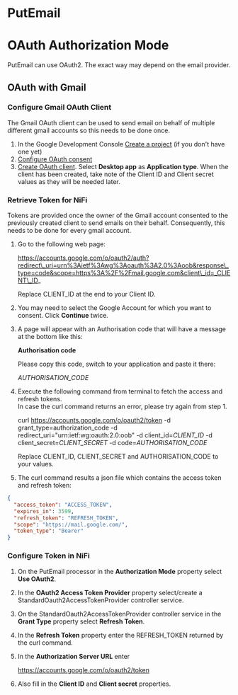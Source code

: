 <!--
  Licensed to the Apache Software Foundation (ASF) under one or more
  contributor license agreements.  See the NOTICE file distributed with
  this work for additional information regarding copyright ownership.
  The ASF licenses this file to You under the Apache License, Version 2.0
  (the "License"); you may not use this file except in compliance with
  the License.  You may obtain a copy of the License at
      http://www.apache.org/licenses/LICENSE-2.0
  Unless required by applicable law or agreed to in writing, software
  distributed under the License is distributed on an "AS IS" BASIS,
  WITHOUT WARRANTIES OR CONDITIONS OF ANY KIND, either express or implied.
  See the License for the specific language governing permissions and
  limitations under the License.
-->

# PutEmail

# OAuth Authorization Mode

PutEmail can use OAuth2. The exact way may depend on the email provider.


## OAuth with Gmail

### Configure Gmail OAuth Client

The Gmail OAuth client can be used to send email on behalf of multiple different gmail accounts so this needs to be done once.

1.  In the Google Development Console [Create a project](https://support.google.com/googleapi/answer/6251787) (if you don't have one yet)
2.  [Configure OAuth consent](https://console.cloud.google.com/apis/credentials/consent)
3.  [Create OAuth client](https://console.cloud.google.com/apis/credentials/oauthclient). Select **Desktop app** as **Application type**. When the client has been created, take note of the Client ID and Client secret values as they will be needed later.

### Retrieve Token for NiFi

Tokens are provided once the owner of the Gmail account consented to the previously created client to send emails on their behalf. Consequently, this needs to be done for every gmail account.

1.  Go to the following web page:

    https://accounts.google.com/o/oauth2/auth?redirect\_uri=urn%3Aietf%3Awg%3Aoauth%3A2.0%3Aoob&response\_type=code&scope=https%3A%2F%2Fmail.google.com&client\_id=_CLIENT\_ID_

    Replace CLIENT\_ID at the end to your Client ID.
2.  You may need to select the Google Account for which you want to consent. Click **Continue** twice.
3.  A page will appear with an Authorisation code that will have a message at the bottom like this:

    **Authorisation code**

    Please copy this code, switch to your application and paste it there:

    _AUTHORISATION\_CODE_


4.  Execute the following command from terminal to fetch the access and refresh tokens.  
    In case the curl command returns an error, please try again from step 1.

    curl https://accounts.google.com/o/oauth2/token -d grant\_type=authorization\_code -d redirect\_uri="urn:ietf:wg:oauth:2.0:oob" -d client\_id=_CLIENT\_ID_ -d client\_secret=_CLIENT\_SECRET_ -d code=_AUTHORISATION\_CODE_

    Replace CLIENT\_ID, CLIENT\_SECRET and AUTHORISATION\_CODE to your values.
5.  The curl command results a json file which contains the access token and refresh token:

```json
{
  "access_token": "ACCESS_TOKEN",
  "expires_in": 3599,
  "refresh_token": "REFRESH_TOKEN",
  "scope": "https://mail.google.com/",
  "token_type": "Bearer"
}
```



### Configure Token in NiFi

1.  On the PutEmail processor in the **Authorization Mode** property select **Use OAuth2**.
2.  In the **OAuth2 Access Token Provider** property select/create a StandardOauth2AccessTokenProvider controller service.
3.  On the StandardOauth2AccessTokenProvider controller service in the **Grant Type** property select **Refresh Token**.
4.  In the **Refresh Token** property enter the REFRESH\_TOKEN returned by the curl command.
5.  In the **Authorization Server URL** enter

    https://accounts.google.com/o/oauth2/token

6.  Also fill in the **Client ID** and **Client secret** properties.